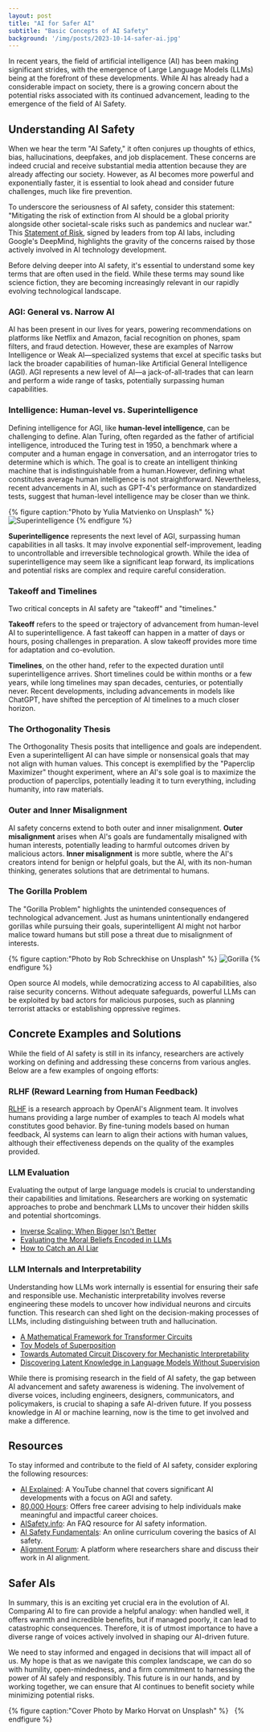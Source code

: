 ```yaml
---
layout: post
title: "AI for Safer AI"
subtitle: "Basic Concepts of AI Safety"
background: '/img/posts/2023-10-14-safer-ai.jpg'
---
```


In recent years, the field of artificial intelligence (AI) has been making significant strides, with the emergence of Large Language Models (LLMs) being at the forefront of these developments. While AI has already had a considerable impact on society, there is a growing concern about the potential risks associated with its continued advancement, leading to the emergence of the field of AI Safety.

## Understanding AI Safety

When we hear the term "AI Safety," it often conjures up thoughts of ethics, bias, hallucinations, deepfakes, and job displacement. These concerns are indeed crucial and receive substantial media attention because they are already affecting our society. However, as AI becomes more powerful and exponentially faster, it is essential to look ahead and consider future challenges, much like fire prevention.

To underscore the seriousness of AI safety, consider this statement: "Mitigating the risk of extinction from AI should be a global priority alongside other societal-scale risks such as pandemics and nuclear war." This [Statement of Risk](https://www.safe.ai/statement-on-ai-risk), signed by leaders from top AI labs, including Google's DeepMind, highlights the gravity of the concerns raised by those actively involved in AI technology development.

Before delving deeper into AI safety, it's essential to understand some key terms that are often used in the field. While these terms may sound like science fiction, they are becoming increasingly relevant in our rapidly evolving technological landscape.

### AGI: General vs. Narrow AI

AI has been present in our lives for years, powering recommendations on platforms like Netflix and Amazon, facial recognition on phones, spam filters, and fraud detection. However, these are examples of Narrow Intelligence or Weak AI—specialized systems that excel at specific tasks but lack the broader capabilities of human-like Artificial General Intelligence (AGI). AGI represents a new level of AI—a jack-of-all-trades that can learn and perform a wide range of tasks, potentially surpassing human capabilities.

### Intelligence: Human-level vs. Superintelligence

Defining intelligence for AGI, like **human-level intelligence**, can be challenging to define. Alan Turing, often regarded as the father of artificial intelligence, introduced the Turing test in 1950, a benchmark where a computer and a human engage in conversation, and an interrogator tries to determine which is which. The goal is to create an intelligent thinking machine that is indistinguishable from a human.However, defining what constitutes average human intelligence is not straightforward. Nevertheless, recent advancements in AI, such as GPT-4's performance on standardized tests, suggest that human-level intelligence may be closer than we think.

{% figure caption:"Photo by Yulia Matvienko on Unsplash" %}
![Superintelligence](/img/posts/2023-10-14-super-yulia-matvienko-kgz9vsP5JCU-unsplash.jpg)
{% endfigure %}

**Superintelligence** represents the next level of AGI, surpassing human capabilities in all tasks. It may involve exponential self-improvement, leading to uncontrollable and irreversible technological growth. While the idea of superintelligence may seem like a significant leap forward, its implications and potential risks are complex and require careful consideration.

### Takeoff and Timelines

Two critical concepts in AI safety are "takeoff" and "timelines."

**Takeoff** refers to the speed or trajectory of advancement from human-level AI to superintelligence. A fast takeoff can happen in a matter of days or hours, posing challenges in preparation. A slow takeoff provides more time for adaptation and co-evolution.

**Timelines**, on the other hand, refer to the expected duration until superintelligence arrives. Short timelines could be within months or a few years, while long timelines may span decades, centuries, or potentially never. Recent developments, including advancements in models like ChatGPT, have shifted the perception of AI timelines to a much closer horizon.

### The Orthogonality Thesis

The Orthogonality Thesis posits that intelligence and goals are independent. Even a superintelligent AI can have simple or nonsensical goals that may not align with human values. This concept is exemplified by the "Paperclip Maximizer" thought experiment, where an AI's sole goal is to maximize the production of paperclips, potentially leading it to turn everything, including humanity, into raw materials.

### Outer and Inner Misalignment

AI safety concerns extend to both outer and inner misalignment. **Outer misalignment** arises when AI's goals are fundamentally misaligned with human interests, potentially leading to harmful outcomes driven by malicious actors. **Inner misalignment** is more subtle, where the AI's creators intend for benign or helpful goals, but the AI, with its non-human thinking, generates solutions that are detrimental to humans.

### The Gorilla Problem

The "Gorilla Problem" highlights the unintended consequences of technological advancement. Just as humans unintentionally endangered gorillas while pursuing their goals, superintelligent AI might not harbor malice toward humans but still pose a threat due to misalignment of interests.

{% figure caption:"Photo by Rob Schreckhise on Unsplash" %}
![Gorilla](/img/posts/2023-10-14-gorilla-rob-schreckhise-8zdEgWg5JAA-unsplash.jpg)
{% endfigure %}

Open source AI models, while democratizing access to AI capabilities, also raise security concerns. Without adequate safeguards, powerful LLMs can be exploited by bad actors for malicious purposes, such as planning terrorist attacks or establishing oppressive regimes.

## Concrete Examples and Solutions

While the field of AI safety is still in its infancy, researchers are actively working on defining and addressing these concerns from various angles. Below are a few examples of ongoing efforts:

### RLHF (Reward Learning from Human Feedback)

[RLHF](https://openai.com/research/instruction-following) is a research approach by OpenAI's Alignment team. It involves humans providing a large number of examples to teach AI models what constitutes good behavior. By fine-tuning models based on human feedback, AI systems can learn to align their actions with human values, although their effectiveness depends on the quality of the examples provided.

### LLM Evaluation

Evaluating the output of large language models is crucial to understanding their capabilities and limitations. Researchers are working on systematic approaches to probe and benchmark LLMs to uncover their hidden skills and potential shortcomings.

- [Inverse Scaling: When Bigger Isn't Better](https://arxiv.org/abs/2306.09479)
- [Evaluating the Moral Beliefs Encoded in LLMs](https://arxiv.org/abs/2307.14324)
- [How to Catch an AI Liar](https://arxiv.org/abs/2309.15840)

### LLM Internals and Interpretability

Understanding how LLMs work internally is essential for ensuring their safe and responsible use. Mechanistic interpretability involves reverse engineering these models to uncover how individual neurons and circuits function. This research can shed light on the decision-making processes of LLMs, including distinguishing between truth and hallucination.

- [A Mathematical Framework for Transformer Circuits](https://transformer-circuits.pub/2021/framework/index.html)
- [Toy Models of Superposition](https://arxiv.org/abs/2209.10652)
- [Towards Automated Circuit Discovery for Mechanistic Interpretability](https://arxiv.org/abs/2304.14997)
- [Discovering Latent Knowledge in Language Models Without Supervision](https://arxiv.org/abs/2212.03827)

While there is promising research in the field of AI safety, the gap between AI advancement and safety awareness is widening. The involvement of diverse voices, including engineers, designers, communicators, and policymakers, is crucial to shaping a safe AI-driven future. If you possess knowledge in AI or machine learning, now is the time to get involved and make a difference.

## Resources

To stay informed and contribute to the field of AI safety, consider exploring the following resources:

- [AI Explained](http://www.youtube.com/@aiexplained-official): A YouTube channel that covers significant AI developments with a focus on AGI and safety.
- [80,000 Hours](http://www.80000hours.org/problem-profiles/artificial-intelligence): Offers free career advising to help individuals make meaningful and impactful career choices.
- [AISafety.info](http://aisafety.info): An FAQ resource for AI safety information.
- [AI Safety Fundamentals](http://AISafetyFundamentals.com): An online curriculum covering the basics of AI safety.
- [Alignment Forum](http://AlignmentForum.org): A platform where researchers share and discuss their work in AI alignment.

## Safer AIs

In summary, this is an exciting yet crucial era in the evolution of AI. Comparing AI to fire can provide a helpful analogy: when handled well, it offers warmth and incredible benefits, but if managed poorly, it can lead to catastrophic consequences. Therefore, it is of utmost importance to have a diverse range of voices actively involved in shaping our AI-driven future.

We need to stay informed and engaged in decisions that will impact all of us. My hope is that as we navigate this complex landscape, we can do so with humility, open-mindedness, and a firm commitment to harnessing the power of AI safely and responsibly. This future is in our hands, and by working together, we can ensure that AI continues to benefit society while minimizing potential risks.

{% figure caption:"Cover Photo by Marko Horvat on Unsplash" %}
&nbsp;
{% endfigure %}

